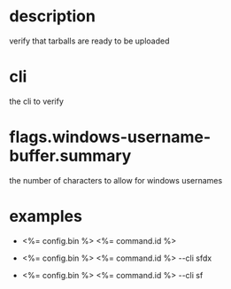# description

verify that tarballs are ready to be uploaded

# cli

the cli to verify

# flags.windows-username-buffer.summary

the number of characters to allow for windows usernames

# examples

- <%= config.bin %> <%= command.id %>

- <%= config.bin %> <%= command.id %> --cli sfdx

- <%= config.bin %> <%= command.id %> --cli sf
